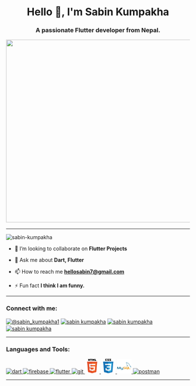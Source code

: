 <h1 align="center">Hello 👋, I'm Sabin Kumpakha</h1>
<h3 align="center">A passionate Flutter developer from Nepal.</h3>

<div align="center">
  <img src="https://user-images.githubusercontent.com/77529535/104816402-097a5f80-5843-11eb-9d83-deadb3bb212c.gif" width="600" height="500"/>
</div>

---

<p align="left"> <img src="https://komarev.com/ghpvc/?username=sabin-kumpakha&label=Profile%20views&color=0e75b6&style=flat" alt="sabin-kumpakha" /> </p>

- 👯 I’m looking to collaborate on **Flutter Projects**

- 💬 Ask me about **Dart, Flutter**

- 📫 How to reach me **hellosabin7@gmail.com**

- ⚡ Fun fact **I think I am funny.**

---

<h3 align="left">Connect with me:</h3>
<p align="left">
<a href="https://twitter.com/@sabin_kumpakha1" target="blank"><img align="center" src="https://raw.githubusercontent.com/rahuldkjain/github-profile-readme-generator/master/src/images/icons/Social/twitter.svg" alt="@sabin_kumpakha1" height="30" width="40" /></a>
<a href="https://linkedin.com/in/sabin kumpakha" target="blank"><img align="center" src="https://raw.githubusercontent.com/rahuldkjain/github-profile-readme-generator/master/src/images/icons/Social/linked-in-alt.svg" alt="sabin kumpakha" height="30" width="40" /></a>
<a href="https://fb.com/sabin kumpakha" target="blank"><img align="center" src="https://raw.githubusercontent.com/rahuldkjain/github-profile-readme-generator/master/src/images/icons/Social/facebook.svg" alt="sabin kumpakha" height="30" width="40" /></a>
<a href="https://instagram.com/sabin kumpakha" target="blank"><img align="center" src="https://raw.githubusercontent.com/rahuldkjain/github-profile-readme-generator/master/src/images/icons/Social/instagram.svg" alt="sabin kumpakha" height="30" width="40" /></a>
</p>

---

<h3 align="left">Languages and Tools:</h3>
<p align="left"> <a href="https://dart.dev" target="_blank" rel="noreferrer"> <img src="https://www.vectorlogo.zone/logos/dartlang/dartlang-icon.svg" alt="dart" width="40" height="40"/> </a> <a href="https://firebase.google.com/" target="_blank" rel="noreferrer"> <img src="https://www.vectorlogo.zone/logos/firebase/firebase-icon.svg" alt="firebase" width="40" height="40"/> </a> <a href="https://flutter.dev" target="_blank" rel="noreferrer"> <img src="https://www.vectorlogo.zone/logos/flutterio/flutterio-icon.svg" alt="flutter" width="40" height="40"/> </a> <a href="https://git-scm.com/" target="_blank" rel="noreferrer"> <img src="https://www.vectorlogo.zone/logos/git-scm/git-scm-icon.svg" alt="git" width="40" height="40"/> </a> <a href="https://www.w3.org/html/" target="_blank" rel="noreferrer"> <img src="https://raw.githubusercontent.com/devicons/devicon/master/icons/html5/html5-original-wordmark.svg" alt="html5" width="40" height="40"/> </a> <a href="https://www.w3schools.com/css/" target="_blank" rel="noreferrer"> <img src="https://raw.githubusercontent.com/devicons/devicon/master/icons/css3/css3-original-wordmark.svg" alt="css3" width="40" height="40"/> </a>  <a href="https://www.mysql.com/" target="_blank" rel="noreferrer"> <img src="https://raw.githubusercontent.com/devicons/devicon/master/icons/mysql/mysql-original-wordmark.svg" alt="mysql" width="40" height="40"/> </a> <a href="https://postman.com" target="_blank" rel="noreferrer"> <img src="https://www.vectorlogo.zone/logos/getpostman/getpostman-icon.svg" alt="postman" width="40" height="40"/> </a> </p>

---
